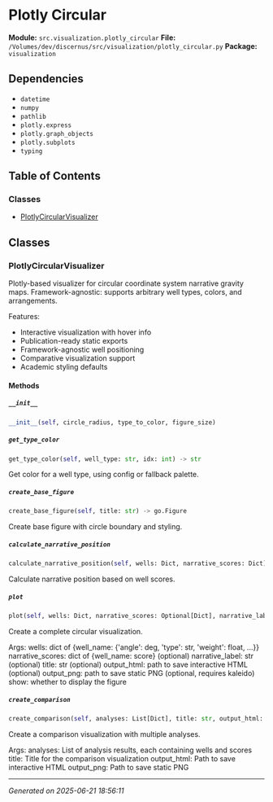 # Plotly Circular

**Module:** `src.visualization.plotly_circular`
**File:** `/Volumes/dev/discernus/src/visualization/plotly_circular.py`
**Package:** `visualization`

## Dependencies

- `datetime`
- `numpy`
- `pathlib`
- `plotly.express`
- `plotly.graph_objects`
- `plotly.subplots`
- `typing`

## Table of Contents

### Classes
- [PlotlyCircularVisualizer](#plotlycircularvisualizer)

## Classes

### PlotlyCircularVisualizer

Plotly-based visualizer for circular coordinate system narrative gravity maps.
Framework-agnostic: supports arbitrary well types, colors, and arrangements.

Features:
- Interactive visualization with hover info
- Publication-ready static exports
- Framework-agnostic well positioning
- Comparative visualization support
- Academic styling defaults

#### Methods

##### `__init__`
```python
__init__(self, circle_radius, type_to_color, figure_size)
```

##### `get_type_color`
```python
get_type_color(self, well_type: str, idx: int) -> str
```

Get color for a well type, using config or fallback palette.

##### `create_base_figure`
```python
create_base_figure(self, title: str) -> go.Figure
```

Create base figure with circle boundary and styling.

##### `calculate_narrative_position`
```python
calculate_narrative_position(self, wells: Dict, narrative_scores: Dict) -> Tuple[Any]
```

Calculate narrative position based on well scores.

##### `plot`
```python
plot(self, wells: Dict, narrative_scores: Optional[Dict], narrative_label: Optional[str], title: Optional[str], output_html: Optional[str], output_png: Optional[str], show: bool) -> go.Figure
```

Create a complete circular visualization.

Args:
    wells: dict of {well_name: {'angle': deg, 'type': str, 'weight': float, ...}}
    narrative_scores: dict of {well_name: score} (optional)
    narrative_label: str (optional)
    title: str (optional)
    output_html: path to save interactive HTML (optional)
    output_png: path to save static PNG (optional, requires kaleido)
    show: whether to display the figure

##### `create_comparison`
```python
create_comparison(self, analyses: List[Dict], title: str, output_html: Optional[str], output_png: Optional[str]) -> go.Figure
```

Create a comparison visualization with multiple analyses.

Args:
    analyses: List of analysis results, each containing wells and scores
    title: Title for the comparison visualization
    output_html: Path to save interactive HTML
    output_png: Path to save static PNG

---

*Generated on 2025-06-21 18:56:11*